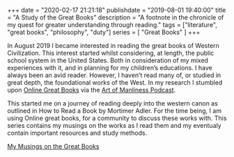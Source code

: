+++
date = "2020-02-17 21:21:18"
publishdate = "2019-08-01 19:40:00"
title = "A Study of the Great Books"
description = "A footnote in the chronicle of my quest for greater understanding through reading."
tags = ["literature", "great books", "philosophy", "duty"]
series = [
"Great Books"
]
+++

In August 2019 I became interested in reading the great books of Western
Civilization. This interest started whilst considering, at length, the public
school system in the United States. Both in consideration of my mixed
experiences with it, and in planning for my children’s educations. I have always
been an avid reader. However, I haven’t read many of, or studied in great depth,
the foundational works of the West. In my research I stumbled upon
[Online Great Books](https://onlinegreatbooks.com/) via the
[Art of Manliness Podcast](https://www.artofmanliness.com/articles/great-conversation-the-great-books/).

This started me on a journey of reading deeply into the western canon as
outlined in How to Read a Book by Mortimer Adler. For the time being, I am using
Online great books, for a community to discuss these works with. This series
contains my musings on the works as I read them and my eventualy contain
important resources and study methods.

[My Musings on the Great Books](/series/great-books/)
